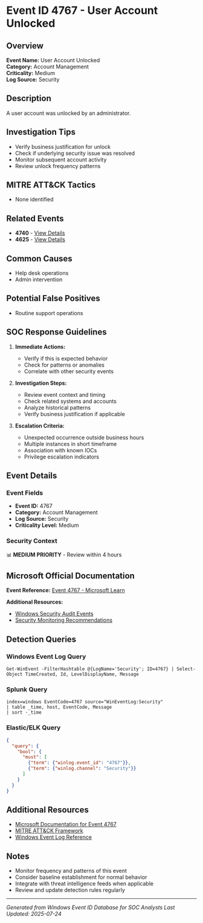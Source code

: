 # Event ID 4767 - User Account Unlocked

## Overview
**Event Name:** User Account Unlocked  
**Category:** Account Management  
**Criticality:** Medium  
**Log Source:** Security  

## Description
A user account was unlocked by an administrator.

## Investigation Tips
- Verify business justification for unlock
- Check if underlying security issue was resolved
- Monitor subsequent account activity
- Review unlock frequency patterns

## MITRE ATT&CK Tactics
- None identified

## Related Events
- **4740** - [View Details](4740.md)
- **4625** - [View Details](4625.md)

## Common Causes
- Help desk operations
- Admin intervention

## Potential False Positives
- Routine support operations

## SOC Response Guidelines
1. **Immediate Actions:**
   - Verify if this is expected behavior
   - Check for patterns or anomalies
   - Correlate with other security events

2. **Investigation Steps:**
   - Review event context and timing
   - Check related systems and accounts
   - Analyze historical patterns
   - Verify business justification if applicable

3. **Escalation Criteria:**
   - Unexpected occurrence outside business hours
   - Multiple instances in short timeframe
   - Association with known IOCs
   - Privilege escalation indicators

## Event Details

### Event Fields
- **Event ID:** 4767
- **Category:** Account Management
- **Log Source:** Security
- **Criticality Level:** Medium

### Security Context
📊 **MEDIUM PRIORITY** - Review within 4 hours

## Microsoft Official Documentation
**Event Reference:** [Event 4767 - Microsoft Learn](https://learn.microsoft.com/en-us/previous-versions/windows/it-pro/windows-10/security/threat-protection/auditing/event-4767)

**Additional Resources:**
- [Windows Security Audit Events](https://learn.microsoft.com/en-us/windows/security/threat-protection/auditing/audit-events)
- [Security Monitoring Recommendations](https://learn.microsoft.com/en-us/windows-server/identity/ad-ds/plan/appendix-l--events-to-monitor)

## Detection Queries

### Windows Event Log Query
```
Get-WinEvent -FilterHashtable @{LogName='Security'; ID=4767} | Select-Object TimeCreated, Id, LevelDisplayName, Message
```

### Splunk Query
```spl
index=windows EventCode=4767 source="WinEventLog:Security"
| table _time, host, EventCode, Message
| sort -_time
```

### Elastic/ELK Query
```json
{
  "query": {
    "bool": {
      "must": [
        {"term": {"winlog.event_id": "4767"}},
        {"term": {"winlog.channel": "Security"}}
      ]
    }
  }
}
```

## Additional Resources
- [Microsoft Documentation for Event 4767](https://docs.microsoft.com/en-us/windows/security/threat-protection/auditing/event-4767)
- [MITRE ATT&CK Framework](https://attack.mitre.org/)
- [Windows Event Log Reference](https://docs.microsoft.com/en-us/windows/win32/eventlog/event-logging)

## Notes
- Monitor frequency and patterns of this event
- Consider baseline establishment for normal behavior
- Integrate with threat intelligence feeds when applicable
- Review and update detection rules regularly

---
*Generated from Windows Event ID Database for SOC Analysts*
*Last Updated: 2025-07-24*
